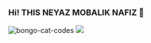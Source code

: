### Hi! THIS NEYAZ MOBALIK NAFIZ 👋 
![bongo-cat-codes](https://user-images.githubusercontent.com/92919697/157845574-fbc4d8b7-abe5-4a04-8616-f599f126bde2.gif) 
<img src="https://github-readme-stats.vercel.app/api?username=neyaznafiz&show_icons=true&theme=light&line_height=27">
